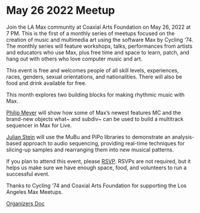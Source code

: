 # May 26 2022 Meetup
Join the LA Max community at Coaxial Arts Foundation on May 26, 2022 at 7 PM. This is the first of a monthly series of meetups focused on the creation of music and multimedia art using the software Max by Cycling ‘74. The monthly series will feature workshops, talks, performances from artists and educators who use Max, plus free time and space to learn, patch, and hang out with others who love computer music and art.

This event is free and welcomes people of all skill levels, experiences, races, genders, sexual orientations, and nationalities. There will also be food and drink available for free. 

This month explores two building blocks for making rhythmic music with Max.

[Philip Meyer](https://philip-meyer.com/) will show how some of Max’s newest features MC and the brand-new objects what~ and subdiv~ can be used to build a multitrack sequencer in Max for Live. 

[Julian Stein](https://julianstein.net/about) will use the MuBu and PiPo libraries to demonstrate an analysis-based approach to audio sequencing, providing real-time techniques for slicing-up samples and rearranging them into new musical patterns.

If you plan to attend this event, please [RSVP](https://withfriends.co/event/14312311/max_meetup_los_angeles). RSVPs are not required, but it helps us make sure we have enough space, food, and volunteers to run a successful event.

Thanks to Cycling ‘74 and Coaxial Arts Foundation for supporting the Los Angeles Max Meetups.

[Organizers Doc](https://docs.google.com/document/d/14vzabtnGtFaBIVTtOG3QlPcXRwzUDRJtqN_lHVwVjlc/edit#)




